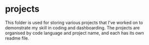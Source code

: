 # projects

This folder is used for storing various projects that I've worked on to demonstrate my skill in coding and dashboarding. The projects are organised by code language and project name, and each has its own readme file. 
